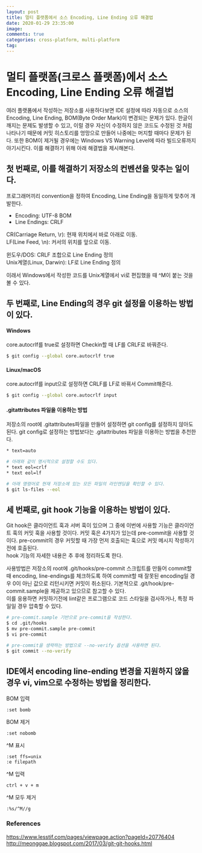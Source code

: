 ```yaml
---
layout: post
title: 멀티 플랫폼에서 소스 Encoding, Line Ending 오류 해결법
date: 2020-01-29 23:35:00
image:
comments: true
categories: cross-platform, multi-platform
tag:
---
```


# 멀티 플랫폼(크로스 플랫폼)에서 소스 Encoding, Line Ending 오류 해결법

여러 플랫폼에서 작성하는 저장소를 사용하다보면 IDE 설정에 따라 자동으로 소스의 Encoding,
Line Ending, BOM(Byte Order Mark)이 변경되는 문제가 있다.
한글이 깨지는 문제도 발생할 수 있고, 이럴 경우 자신이 수정하지 않은 코드도 수정된 것 처럼
나타나기 때문에 커밋 히스토리를 엉망으로 만들어 나중에는 머지할 때마다 문제가 된다.
또한 BOM이 제거될 경우에는 Windows VS Warning Level에 따라 빌드오류까지 야기시킨다.
이를 해결하기 위해 아래 해결법을 제시해본다.

## 첫 번째로, 이를 해결하기 저장소의 컨벤션을 맞추는 일이다.

프로그래머끼리 convention을 정하여 Encoding, Line Ending을 동일하게 맞추어 개발한다.
* Encoding: UTF-8 BOM
* Line Endings: CRLF

CR(Carriage Return, \r): 현재 위치에서 바로 아래로 이동.  
LF(Line Feed, \n): 커서의 위치를 앞으로 이동.  
  
윈도우/DOS: CRLF 조합으로 Line Ending 정의  
Unix계열(Linux, Darwin): LF로 Line Ending 정의  

이래서 Windows에서 작성한 코드를 Unix계열에서 vi로 편집했을 때 ^M이 붙는 것을 볼 수 있다.  

## 두 번째로, Line Ending의 경우 git 설정을 이용하는 방법이 있다.

#### Windows
core.autocrlf를 true로 설정하면 Checkin할 때 LF를 CRLF로 바꿔준다.

```bash
$ git config --global core.autocrlf true
```

#### Linux/macOS
core.autocrlf를 input으로 설정하면 CRLF를 LF로 바꿔서 Commit해준다.

```bash
$ git config --global core.autocrlf input
```

#### .gitattributes 파일을 이용하는 방법
저장소의 root에 .gitattributes파일을 만들어 설정하면 git config를 설정하지 않아도 된다. git config로 설정하는 방법보다는 .gitattributes 파일을 이용하는 방법을 추천한다.

```bash
* text=auto
```

```bash
# 아래와 같이 명시적으로 설정할 수도 있다.
* text eol=crlf
* text eol=lf
```

```bash
# 아래 명령어로 현재 저장소에 있는 모든 파일의 라인엔딩을 확인할 수 있다.
$ git ls-files --eol
```

## 세 번째로, git hook 기능을 이용하는 방법이 있다.
Git hook은 클라이언트 훅과 서버 훅이 있으며 그 중에 이번에 사용할 기능은 클라이언트 훅의 커밋 훅을 사용할 것이다. 커밋 훅은 4가지가 있는데 pre-commit을 사용할 것이다. pre-commit의 경우 커밋할 때 가장 먼저 호출되는 훅으로 커밋 메시지 작성하기 전에 호출된다.  
hook 기능의 자세한 내용은 추 후에 정리하도록 한다.  

사용방법은 저장소의 root에 .git/hooks/pre-commit 스크립트를 만들어 commit할 때 encoding, line-endings를 체크하도록 하여 commit할 때 잘못된 encoding일 경우 0이 아닌 값으로 리턴시키면 커밋이 취소된다. 기본적으로 .git/hook/pre-commit.sample을 제공하고 있으므로 참고할 수 있다.  
이를 응용하면 커밋하기전에 lint같은 프로그램으로 코드 스타일을 검사하거나, 특정 파일일 경우 압축할 수 있다.

```bash
# pre-commit.sample 기반으로 pre-commit을 작성한다.
$ cd .git/hooks
$ mv pre-commit.sample pre-commit
$ vi pre-commit
```

```bash
# pre-commit을 생략하는 방법으로 --no-verify 옵션을 사용하면 된다.
$ git commit --no-verify
```

## IDE에서 encoding line-ending 변경을 지원하지 않을 경우 vi, vim으로 수정하는 방법을 정리한다.

BOM 입력
```vim
:set bomb
```

BOM 제거
```vim
:set nobomb
```

^M 표시
```vim
:set ffs=unix
:e filepath
```

^M 입력
```
ctrl + v + m
```

^M 모두 제거
```vim
:%s/^M//g
```

### References
https://www.lesstif.com/pages/viewpage.action?pageId=20776404  
http://meonggae.blogspot.com/2017/03/git-git-hooks.html  
